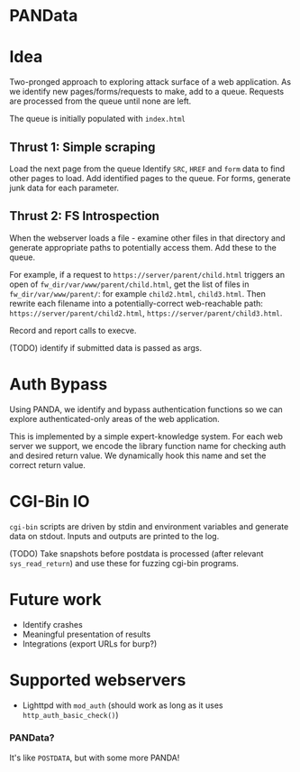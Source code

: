 PANData
====

# Idea
Two-pronged approach to exploring attack surface of a web application.
As we identify new pages/forms/requests to make, add to a queue.
Requests are processed from the queue until none are left.

The queue is initially populated with `index.html`

## Thrust 1: Simple scraping
Load the next page from the queue Identify `SRC`, `HREF` and `form` data to find other
pages to load. Add identified pages to the queue. For forms, generate junk data for each parameter.

## Thrust 2: FS Introspection
When the webserver loads a file - examine other files in that directory and generate appropriate
paths to potentially access them. Add these to the queue.

For example, if a request to `https://server/parent/child.html` triggers an open of `fw_dir/var/www/parent/child.html`, get the list of files in `fw_dir/var/www/parent/`:
for example `child2.html`, `child3.html`.
 Then rewrite each filename into a potentially-correct web-reachable path: `https://server/parent/child2.html`,  `https://server/parent/child3.html`.

 Record and report calls to execve.
 
 (TODO) identify if submitted data is passed as args.

# Auth Bypass
Using PANDA, we identify and bypass authentication functions so we can explore
authenticated-only areas of the web application.

This is implemented by a simple expert-knowledge system. For each web server we support, we encode the library function name for checking auth and desired return value. We dynamically hook this name and set the correct return value.

# CGI-Bin IO
`cgi-bin` scripts are driven by stdin and environment variables and generate data on stdout. Inputs and outputs are printed to the log.

(TODO) Take snapshots before postdata is processed (after relevant `sys_read_return`) and use these for fuzzing cgi-bin programs.

# Future work
* Identify crashes
* Meaningful presentation of results 
* Integrations (export URLs for burp?)

# Supported webservers
* Lighttpd with `mod_auth` (should work as long as it uses `http_auth_basic_check()`)

### PANData?
It's like `POSTDATA`, but with some more PANDA!

